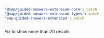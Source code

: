```yaml
---
'@sap/guided-answers-extension-core': patch
'@sap/guided-answers-extension-types': patch
'sap-guided-answers-extension': patch
---
```


Fix to show more than 20 results
